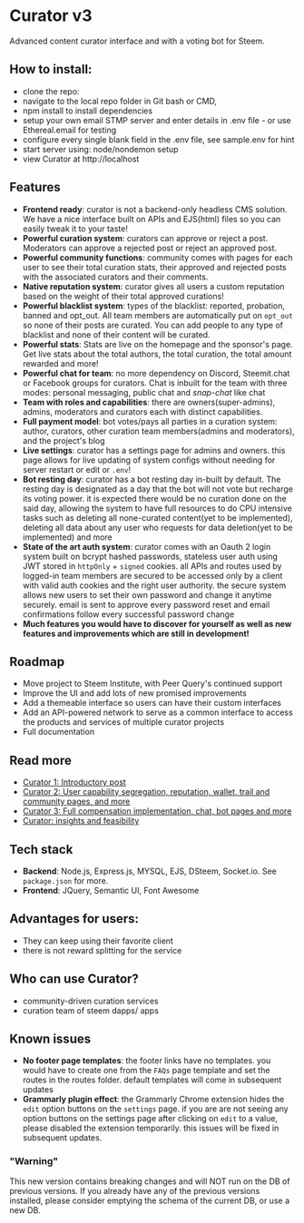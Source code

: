 
# Curator v3
Advanced content curator interface and with a voting bot for Steem.

## How to install:

* clone the repo:
* navigate to the local repo folder in Git bash or CMD,
* npm install to install dependencies
* setup your own email STMP server and enter details in .env file - or use Ethereal.email for testing
* configure every single blank field in the .env file, see sample.env for hint
* start server using: node/nondemon setup
* view Curator at http://localhost

## Features
* **Frontend ready**: curator is not a backend-only headless CMS solution. We have a nice interface built on APIs and EJS(html) files so you can easily tweak it to your taste!
* **Powerful curation system**: curators can approve or reject a post. Moderators can approve a rejected post or reject an approved post.
* **Powerful community functions**: community comes with pages for each user to see their total curation stats, their approved and rejected posts with the associated curators and their comments.
* **Native reputation system**: curator gives all users a custom reputation based on the weight of their total approved curations!
* **Powerful blacklist system**: types of the blacklist: reported, probation, banned and opt_out. All team members are automatically put on `opt_out` so none of their posts are curated. You can add people to any type of blacklist and none of their content will be curated.
* **Powerful stats**: Stats are live on the homepage and the sponsor's page. Get live stats about the total authors, the total curation, the total amount rewarded and more!
* **Powerful chat for team**: no more dependency on Discord, Steemit.chat or Facebook groups for curators. Chat is inbuilt for the team with three modes: personal messaging, public chat and *snap-chat* like chat
* **Team with roles and capabilities**: there are owners(super-admins), admins, moderators and curators each with distinct capabilities.
* **Full payment model**: bot votes/pays all parties in a curation system: author, curators, other curation team members(admins and moderators), and the project's blog
* **Live settings**: curator has a settings page for admins and owners. this page allows for live updating of system configs without needing for server restart or edit or `.env`!
* **Bot resting day**: curator has a bot resting day in-built by default. The resting day is designated as a day that the bot will not vote but recharge its voting power. it is expected there would be no curation done on the said day, allowing the system to have full resources to do CPU intensive tasks such as deleting all none-curated content(yet to be implemented), deleting all data about any user who requests for data deletion(yet to be implemented) and more
* **State of the art auth system**: curator comes with an Oauth 2 login system built on bcrypt hashed passwords, stateless user auth using JWT stored in `httpOnly` + `signed` cookies. all APIs and routes used by logged-in team members are secured to be accessed only by a client with valid auth cookies and the right user authority. the secure system allows new users to set their own password and change it anytime securely. email is sent to approve every password reset and email confirmations follow every successful password change
* **Much features you would have to discover for yourself as well as new features and improvements which are still in development!**


## Roadmap
* Move project to Steem Institute, with Peer Query's continued support
* Improve the UI and add lots of new promised improvements
* Add a themeable interface so users can have their custom interfaces
* Add an API-powered network to serve as a common interface to access the products and services of multiple curator projects
* Full documentation

## Read more
* [Curator 1: Introductory post](https://steemit.com/utopian-io/@dzivenu/introducing-curator-advanced-standalone-curation-interface-and-the-age-of-curation-as-a-service)
* [Curator 2: User capability segregation, reputation, wallet, trail and community pages, and more](https://steemit.com/utopian-io/@dzivenu/introducing-curator-2-understanding-how-curator-works-important-details-and-how-it-could-affect-the-community)
* [Curator 3: Full compensation implementation, chat, bot pages and more](#)
* [Curator: insights and feasibility](https://steemit.com/utopian-io/@dzivenu/curator-2-trail-community-pages-reputation-wallet-lots-of-new-features-and-improvements)


## Tech stack
* **Backend**: Node.js, Express.js, MYSQL, EJS, DSteem, Socket.io. See `package.json` for more.
* **Frontend**: JQuery, Semantic UI, Font Awesome

## Advantages for users:

* They can keep using their favorite client
* there is not reward splitting for the service

## Who can use Curator?

* community-driven curation services
* curation team of steem dapps/ apps

## Known issues

* **No footer page templates**: the footer links have no templates. you would have to create one from the `FAQs` page template and set the routes in the routes folder. default templates will come in subsequent updates
* **Grammarly plugin effect**: the Grammarly Chrome extension hides the `edit` option buttons on the `settings` page. if you are are not seeing any option buttons on the settings page after clicking on `edit` to a value, please disabled the extension temporarily. this issues will be fixed in subsequent updates.

### "Warning"

This new version contains breaking changes and will NOT run on the DB of previous versions. If you already have any of the previous versions installed, please consider emptying the schema of the current DB, or use a new DB.